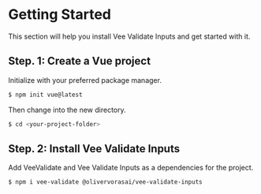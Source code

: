 # Getting Started

This section will help you install Vee Validate Inputs and get started with it.

## Step. 1: Create a Vue project

Initialize with your preferred package manager.

```bash
$ npm init vue@latest
```

Then change into the new directory.

```bash
$ cd <your-project-folder>
```

## Step. 2: Install Vee Validate Inputs

Add VeeValidate and Vee Validate Inputs as a dependencies for the project.

```bash
$ npm i vee-validate @olivervorasai/vee-validate-inputs
```
